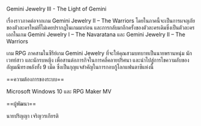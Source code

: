 Gemini Jewelry III - The Light of Gemini

เรื่องราวภาคต่อจากเกม Gemini Jewelry II – The Warriors โดยในภาคนี้จะเป็นการผจญภัยของตัวละครใหม่ที่ไม่เคยปรากฎในเกมมาก่อน และการกลับมาอีกครั้งของตัวละครเดิมซึ่งเป็นตัวละครเอกในเกม Gemini Jewelry I – The Navaratana และ Gemini Jewelry II – The Warriors

เกม RPG ภาคสามในซีรีย์เกม Gemini Jewelry ที่จะให้คุณสวมบทบาทเป็นนายพรานหนุ่ม นักเวทย์สาว และนักรบหญิง เพื่อสานต่อภารกิจในการคลี่คลายปริศนา และนำไปสู่การไขความลับของอัญมณีทรงพลังทั้ง 9 เม็ด ซึ่งเป็นกุญแจสำคัญในการกอบกู้โลกแฟนตาซีแห่งนี้

==ความต้องการของระบบ==

Microsoft Windows 10 และ RPG Maker MV

==ผู้พัฒนา==

นายปริญญา เจริญวรเกียรติ
